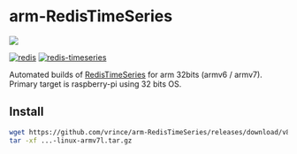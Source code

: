 # arm-RedisTimeSeries

![](https://badgen.net/github/release/vrince/arm-RedisTimeSeries)

[![redis](https://github.com/vrince/arm-RedisTimeSeries/actions/workflows/redis.yml/badge.svg)](https://github.com/vrince/arm-RedisTimeSeries/actions/workflows/redis.yml)
[![redis-timeseries](https://github.com/vrince/arm-RedisTimeSeries/actions/workflows/redis-timeseries.yml/badge.svg)](https://github.com/vrince/arm-RedisTimeSeries/actions/workflows/redis-timeseries.yml)

Automated builds of [RedisTimeSeries](https://github.com/RedisTimeSeries/RedisTimeSeries) for arm 32bits (armv6 / armv7). Primary target is raspberry-pi using 32 bits OS.

## Install

```bash
wget https://github.com/vrince/arm-RedisTimeSeries/releases/download/v8.1.0/...gz
tar -xf ...-linux-armv7l.tar.gz
```